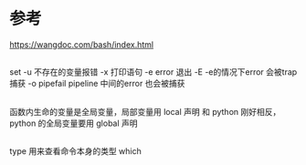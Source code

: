 # 参考
https://wangdoc.com/bash/index.html

##
set
-u 不存在的变量报错
-x 打印语句
-e error 退出
-E -e的情况下error 会被trap 捕获
-o pipefail pipeline 中间的error 也会被捕获


##
函数内生命的变量是全局变量，局部变量用 local 声明
和 python 刚好相反，python 的全局变量要用 global 声明

##
type  用来查看命令本身的类型
which


 